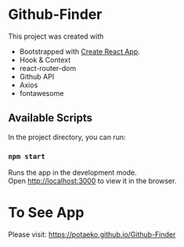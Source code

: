 # Github-Finder
This project was created with 
- Bootstrapped with [Create React App](https://github.com/facebook/create-react-app).
- Hook & Context
- react-router-dom
- Github API
- Axios
- fontawesome

## Available Scripts

In the project directory, you can run:

### `npm start`

Runs the app in the development mode.<br>
Open [http://localhost:3000](http://localhost:3000) to view it in the browser.

# To See App
Please visit:  https://potaeko.github.io/Github-Finder
